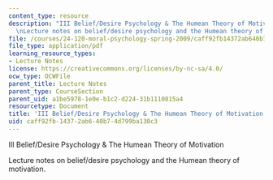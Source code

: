 ```yaml
---
content_type: resource
description: "III Belief/Desire Psychology & The Humean Theory of Motivation \r\n\r\
  \nLecture notes on belief/desire psychology and the Humean theory of motivation."
file: /courses/24-120-moral-psychology-spring-2009/caff92fb14372ab640b74d799ba130c3_MIT24_120s09_lec03.pdf
file_type: application/pdf
learning_resource_types:
- Lecture Notes
license: https://creativecommons.org/licenses/by-nc-sa/4.0/
ocw_type: OCWFile
parent_title: Lecture Notes
parent_type: CourseSection
parent_uid: a1be5978-1e0e-b1c2-d224-31b1110815a4
resourcetype: Document
title: 'III Belief/Desire Psychology & The Humean Theory of Motivation '
uid: caff92fb-1437-2ab6-40b7-4d799ba130c3
---
```

III Belief/Desire Psychology & The Humean Theory of Motivation 

Lecture notes on belief/desire psychology and the Humean theory of motivation.
